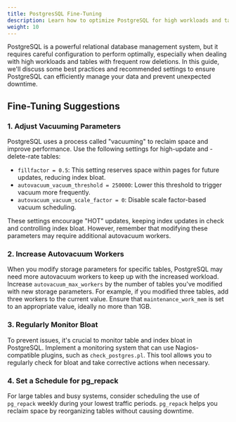 ```yaml
---
title: PostgresSQL Fine-Tuning
description: Learn how to optimize PostgreSQL for high workloads and table maintenance.
weight: 10
---
```


PostgreSQL is a powerful relational database management system, but it requires careful configuration to perform optimally, especially when dealing with high workloads and tables with frequent row deletions. In this guide, we'll discuss some best practices and recommended settings to ensure PostgreSQL can efficiently manage your data and prevent unexpected downtime.

## Fine-Tuning Suggestions

### 1. Adjust Vacuuming Parameters

PostgreSQL uses a process called "vacuuming" to reclaim space and improve performance.  Use the following settings for high-update and -delete-rate tables:

- `fillfactor = 0.5`: This setting reserves space within pages for future updates, reducing index bloat.
- `autovacuum_vacuum_threshold = 250000`: Lower this threshold to trigger vacuum more frequently.
- `autovacuum_vacuum_scale_factor = 0`: Disable scale factor-based vacuum scheduling.

These settings encourage "HOT" updates, keeping index updates in check and controlling index bloat. However, remember that modifying these parameters may require additional autovacuum workers.

### 2. Increase Autovacuum Workers

When you modify storage parameters for specific tables, PostgreSQL may need more autovacuum workers to keep up with the increased workload. Increase `autovacuum_max_workers` by the number of tables you've modified with new storage parameters. For example, if you modified three tables, add three workers to the current value. Ensure that `maintenance_work_mem` is set to an appropriate value, ideally no more than 1GB.

### 3. Regularly Monitor Bloat

To prevent issues, it's crucial to monitor table and index bloat in PostgreSQL.  Implement a monitoring system that can use Nagios-compatible plugins, such as `check_postgres.pl`. This tool allows you to regularly check for bloat and take corrective actions when necessary.

### 4. Set a Schedule for pg_repack

For large tables and busy systems, consider scheduling the use of `pg_repack` weekly during your lowest traffic periods. `pg_repack` helps you reclaim space by reorganizing tables without causing downtime.
